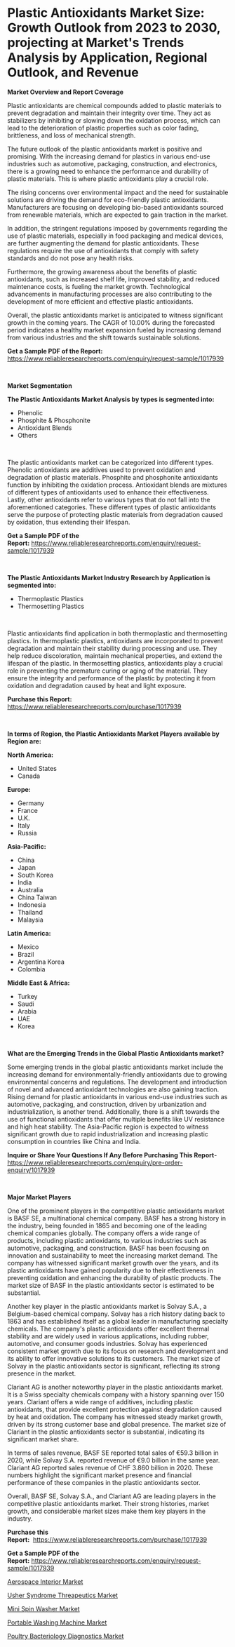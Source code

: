<p><h1>Plastic Antioxidants Market Size: Growth Outlook from 2023 to 2030, projecting at Market's Trends Analysis by Application, Regional Outlook, and Revenue</h1></p><p><strong>Market Overview and Report Coverage</strong></p>
<p><p>Plastic antioxidants are chemical compounds added to plastic materials to prevent degradation and maintain their integrity over time. They act as stabilizers by inhibiting or slowing down the oxidation process, which can lead to the deterioration of plastic properties such as color fading, brittleness, and loss of mechanical strength.</p><p>The future outlook of the plastic antioxidants market is positive and promising. With the increasing demand for plastics in various end-use industries such as automotive, packaging, construction, and electronics, there is a growing need to enhance the performance and durability of plastic materials. This is where plastic antioxidants play a crucial role.</p><p>The rising concerns over environmental impact and the need for sustainable solutions are driving the demand for eco-friendly plastic antioxidants. Manufacturers are focusing on developing bio-based antioxidants sourced from renewable materials, which are expected to gain traction in the market.</p><p>In addition, the stringent regulations imposed by governments regarding the use of plastic materials, especially in food packaging and medical devices, are further augmenting the demand for plastic antioxidants. These regulations require the use of antioxidants that comply with safety standards and do not pose any health risks.</p><p>Furthermore, the growing awareness about the benefits of plastic antioxidants, such as increased shelf life, improved stability, and reduced maintenance costs, is fueling the market growth. Technological advancements in manufacturing processes are also contributing to the development of more efficient and effective plastic antioxidants.</p><p>Overall, the plastic antioxidants market is anticipated to witness significant growth in the coming years. The CAGR of 10.00% during the forecasted period indicates a healthy market expansion fueled by increasing demand from various industries and the shift towards sustainable solutions.</p></p>
<p><strong>Get a Sample PDF of the Report:</strong> <a href="https://www.reliableresearchreports.com/enquiry/request-sample/1017939">https://www.reliableresearchreports.com/enquiry/request-sample/1017939</a></p>
<p>&nbsp;</p>
<p><strong>Market Segmentation</strong></p>
<p><strong>The Plastic Antioxidants Market Analysis by types is segmented into:</strong></p>
<p><ul><li>Phenolic</li><li>Phosphite & Phosphonite</li><li>Antioxidant Blends</li><li>Others</li></ul></p>
<p>&nbsp;</p>
<p><p>The plastic antioxidants market can be categorized into different types. Phenolic antioxidants are additives used to prevent oxidation and degradation of plastic materials. Phosphite and phosphonite antioxidants function by inhibiting the oxidation process. Antioxidant blends are mixtures of different types of antioxidants used to enhance their effectiveness. Lastly, other antioxidants refer to various types that do not fall into the aforementioned categories. These different types of plastic antioxidants serve the purpose of protecting plastic materials from degradation caused by oxidation, thus extending their lifespan.</p></p>
<p><strong>Get a Sample PDF of the Report:</strong>&nbsp;<a href="https://www.reliableresearchreports.com/enquiry/request-sample/1017939">https://www.reliableresearchreports.com/enquiry/request-sample/1017939</a></p>
<p>&nbsp;</p>
<p><strong>The Plastic Antioxidants Market Industry Research by Application is segmented into:</strong></p>
<p><ul><li>Thermoplastic Plastics</li><li>Thermosetting Plastics</li></ul></p>
<p>&nbsp;</p>
<p><p>Plastic antioxidants find application in both thermoplastic and thermosetting plastics. In thermoplastic plastics, antioxidants are incorporated to prevent degradation and maintain their stability during processing and use. They help reduce discoloration, maintain mechanical properties, and extend the lifespan of the plastic. In thermosetting plastics, antioxidants play a crucial role in preventing the premature curing or aging of the material. They ensure the integrity and performance of the plastic by protecting it from oxidation and degradation caused by heat and light exposure.</p></p>
<p><strong>Purchase this Report:</strong>&nbsp; <a href="https://www.reliableresearchreports.com/purchase/1017939">https://www.reliableresearchreports.com/purchase/1017939</a></p>
<p>&nbsp;</p>
<p><strong>In terms of Region, the Plastic Antioxidants Market Players available by Region are:</strong></p>
<p>
    <p> <strong> North America: </strong>
        <ul>
            <li>United States</li>
            <li>Canada</li>
        </ul>
        </p> 
    <p> <strong> Europe: </strong>
        <ul>
            <li>Germany</li>
            <li>France</li>
            <li>U.K.</li>
            <li>Italy</li>
            <li>Russia</li>
        </ul>
        </p> 
    <p> <strong> Asia-Pacific: </strong>
        <ul>
            <li>China</li>
            <li>Japan</li>
            <li>South Korea</li>
            <li>India</li>
            <li>Australia</li>
            <li>China Taiwan</li>
            <li>Indonesia</li>
            <li>Thailand</li>
            <li>Malaysia</li>
        </ul>
        </p> 
    <p> <strong> Latin America: </strong>
        <ul>
            <li>Mexico</li>
            <li>Brazil</li>
            <li>Argentina Korea</li>
            <li>Colombia</li>
        </ul>
        </p> 
    <p> <strong> Middle East & Africa: </strong>
        <ul>
            <li>Turkey</li>
            <li>Saudi</li>
            <li>Arabia</li>
            <li>UAE</li>
            <li>Korea</li>
        </ul>
    </p>
    </p>
<p>&nbsp;</p>
<p><strong>What are the Emerging Trends in the Global Plastic Antioxidants market?</strong></p>
<p><p>Some emerging trends in the global plastic antioxidants market include the increasing demand for environmentally-friendly antioxidants due to growing environmental concerns and regulations. The development and introduction of novel and advanced antioxidant technologies are also gaining traction. Rising demand for plastic antioxidants in various end-use industries such as automotive, packaging, and construction, driven by urbanization and industrialization, is another trend. Additionally, there is a shift towards the use of functional antioxidants that offer multiple benefits like UV resistance and high heat stability. The Asia-Pacific region is expected to witness significant growth due to rapid industrialization and increasing plastic consumption in countries like China and India.</p></p>
<p><strong>Inquire or Share Your Questions If Any Before Purchasing This Report</strong>- <a href="https://www.reliableresearchreports.com/enquiry/pre-order-enquiry/1017939">https://www.reliableresearchreports.com/enquiry/pre-order-enquiry/1017939</a></p>
<p>&nbsp;</p>
<p><strong>Major Market Players</strong></p>
<p><p>One of the prominent players in the competitive plastic antioxidants market is BASF SE, a multinational chemical company. BASF has a strong history in the industry, being founded in 1865 and becoming one of the leading chemical companies globally. The company offers a wide range of products, including plastic antioxidants, to various industries such as automotive, packaging, and construction. BASF has been focusing on innovation and sustainability to meet the increasing market demand. The company has witnessed significant market growth over the years, and its plastic antioxidants have gained popularity due to their effectiveness in preventing oxidation and enhancing the durability of plastic products. The market size of BASF in the plastic antioxidants sector is estimated to be substantial.</p><p>Another key player in the plastic antioxidants market is Solvay S.A., a Belgium-based chemical company. Solvay has a rich history dating back to 1863 and has established itself as a global leader in manufacturing specialty chemicals. The company's plastic antioxidants offer excellent thermal stability and are widely used in various applications, including rubber, automotive, and consumer goods industries. Solvay has experienced consistent market growth due to its focus on research and development and its ability to offer innovative solutions to its customers. The market size of Solvay in the plastic antioxidants sector is significant, reflecting its strong presence in the market.</p><p>Clariant AG is another noteworthy player in the plastic antioxidants market. It is a Swiss specialty chemicals company with a history spanning over 150 years. Clariant offers a wide range of additives, including plastic antioxidants, that provide excellent protection against degradation caused by heat and oxidation. The company has witnessed steady market growth, driven by its strong customer base and global presence. The market size of Clariant in the plastic antioxidants sector is substantial, indicating its significant market share.</p><p>In terms of sales revenue, BASF SE reported total sales of €59.3 billion in 2020, while Solvay S.A. reported revenue of €9.0 billion in the same year. Clariant AG reported sales revenue of CHF 3.860 billion in 2020. These numbers highlight the significant market presence and financial performance of these companies in the plastic antioxidants sector.</p><p>Overall, BASF SE, Solvay S.A., and Clariant AG are leading players in the competitive plastic antioxidants market. Their strong histories, market growth, and considerable market sizes make them key players in the industry.</p></p>
<p><strong>Purchase this Report:</strong>&nbsp;&nbsp;<a href="https://www.reliableresearchreports.com/purchase/1017939">https://www.reliableresearchreports.com/purchase/1017939</a></p>
<p></p>
<p><strong>Get a Sample PDF of the Report:</strong>&nbsp;<a href="https://www.reliableresearchreports.com/enquiry/request-sample/1017939">https://www.reliableresearchreports.com/enquiry/request-sample/1017939</a></p>
<p><p><a href="https://github.com/aliciawhite5576/Market-Research-Report-List-1/blob/main/aerospace-interior-market.md">Aerospace Interior Market</a></p><p><a href="https://www.linkedin.com/pulse/usher-syndrome-threapeutics-market-insights-players-forecast-s58ue/">Usher Syndrome Threapeutics Market</a></p><p><a href="https://medium.com/@zitakuvalis/mini-spin-washer-market-analysis-and-sze-forecasted-for-period-from-2023-to-2030-f81662931034">Mini Spin Washer Market</a></p><p><a href="https://medium.com/@ashleyhills1920/portable-washing-machine-market-report-reveals-the-latest-trends-and-growth-opportunities-of-this-39cb3dd5c131">Portable Washing Machine Market</a></p><p><a href="https://www.linkedin.com/pulse/poultry-bacteriology-diagnostics-market-size-growth-forecast-0lole/">Poultry Bacteriology Diagnostics Market</a></p></p>